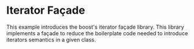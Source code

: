 # Iterator Façade
This example introduces the boost's iterator façade library. This library implements a façade to
reduce the boilerplate code needed to introduce iterators semantics in a given class.
